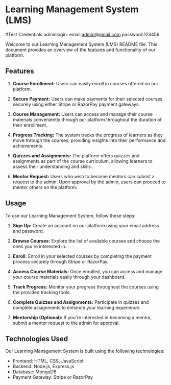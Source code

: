 # Learning Management System (LMS)

#Test Credentials
adminlogin:
email:admin@gmail.com
password:123456

Welcome to our Learning Management System (LMS) README file. This document provides an overview of the features and functionality of our platform.

## Features

1. **Course Enrollment:** Users can easily enroll in courses offered on our platform.

2. **Secure Payment:** Users can make payments for their selected courses securely using either Stripe or RazorPay payment gateways.

3. **Course Management:** Users can access and manage their course materials conveniently through our platform throughout the duration of their enrollment.

4. **Progress Tracking:** The system tracks the progress of learners as they move through the courses, providing insights into their performance and achievements.

5. **Quizzes and Assignments:** The platform offers quizzes and assignments as part of the course curriculum, allowing learners to assess their understanding and skills.

6. **Mentor Request:** Users who wish to become mentors can submit a request to the admin. Upon approval by the admin, users can proceed to mentor others on the platform.

## Usage

To use our Learning Management System, follow these steps:

1. **Sign Up:** Create an account on our platform using your email address and password.

2. **Browse Courses:** Explore the list of available courses and choose the ones you're interested in.

3. **Enroll:** Enroll in your selected courses by completing the payment process securely through Stripe or RazorPay.

4. **Access Course Materials:** Once enrolled, you can access and manage your course materials easily through your dashboard.

5. **Track Progress:** Monitor your progress throughout the courses using the provided tracking tools.

6. **Complete Quizzes and Assignments:** Participate in quizzes and complete assignments to enhance your learning experience.

7. **Mentorship (Optional):** If you're interested in becoming a mentor, submit a mentor request to the admin for approval.

## Technologies Used

Our Learning Management System is built using the following technologies:

- Frontend: HTML, CSS, JavaScript
- Backend: Node.js, Express.js
- Database: MongoDB
- Payment Gateway: Stripe or RazorPay
